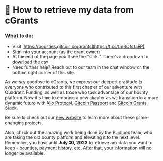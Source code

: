 # 🤔 How to retrieve my data from cGrants

### What to do:

* Visit [https://bounties.gitcoin.co/grants](https://t.co/fmBOfs1aBP)
* Sign into your account (as the grant owner)
* At the end of the page you'll see the "stats." There's a dropdown to download the csv
* Need further help? Reach out to our team in the chat window on the bottom right corner of this site.

As we say goodbye to cGrants, we express our deepest gratitude to everyone who contributed to this first chapter of our adventure with Quadratic Funding, as well as those who took advantage of our bounty platform. Now it's time to embrace a new chapter as we transition to a more dynamic future with [Allo Protocol](https://allo.gitcoin.co/), [Gitcoin Passport](http://passport.gitcoin.co) and [Gitcoin Grants Stack](http://gitcoin.co/grants-stack).

Be sure to check out our [new website](https://t.co/VaZA3gwz1i) to learn more about these game-changing projects.

Also, check out the amazing work being done by the [Buidlbox](https://buidlbox.io/) team, who are taking the old bounty platform and elevating it to the next level. Remember, you have until **July 30, 2023** to retrieve any data you want to keep - bounties, payment history, etc. After that, your information will no longer be available.
